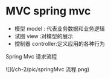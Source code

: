 # MVC spring mvc

* 模型 model : 代表业务数据和业务逻辑
* 试图 view  :对模型的展示
* 控制器 controller:定义应用的各种行为

Spring Mvc 请求流程

![](/ch-2/pic/springMvc 流程.png)

